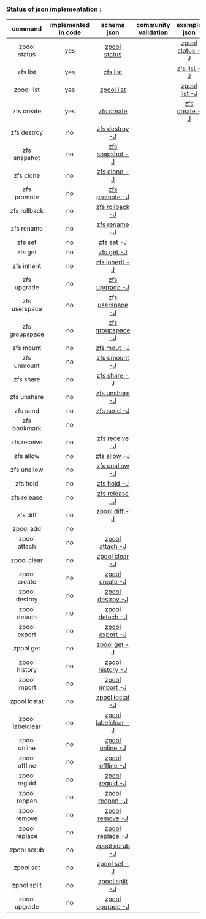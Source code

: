 ### Status of json implementation :

| command 	    	| implemented in code	|                                               schema json                                                 | community validation  |	example json                                                                                            |   example ldjson                                                                                          |
| :---------------: |:---------------------:|:-----------------------------------------------------------------------------------------------------:    | :--------------------:|:---------------------------------------------------------------------------------------------------------:|:--------------------------------------------------------------------------------------------------------: |
| zpool status  	|			yes			| [zpool status ](https://github.com/Alyseo/zfs/blob/json/json/schemav1.0/schema-zpool-status.md)           |						|[zpool status -J](https://github.com/Alyseo/zfs/blob/json/json/samples/zpool_status.json.md)       		|[zpool status -j](https://github.com/Alyseo/zfs/blob/json/json/samples/zpool_status.ldjson.md)                     |
| zfs list      	|			yes			| [zfs list ](https://github.com/Alyseo/zfs/blob/json/json/schemav1.0/schema-zfs-list.md)  			        |						|[zfs list -J](https://github.com/Alyseo/zfs/blob/json/json/samples/zfs_list.json.md)		            	|[zfs list -j](https://github.com/Alyseo/zfs/blob/json/json/samples/zfs_list.ldjson.md)                             |
| zpool list    	|			yes			| [zpool list ](https://github.com/Alyseo/zfs/blob/json/json/schemav1.0/schema-zpool-list.md)		        |						|[zpool list -J](https://github.com/Alyseo/zfs/blob/json/json/samples/zpool_list.json.md)		        	|[zpool list -j](https://github.com/Alyseo/zfs/blob/json/json/samples/zpool_list.ldjson.md)                         |
|zfs create     	|			yes			| [zfs create](https://github.com/Alyseo/zfs/blob/json/json/schemav1.0/schema-zfs-create.md)		        |						|[zfs create -J](https://github.com/Alyseo/zfs/blob/json/json/samples/zfs_create.json.md)	        		|[zfs create -j](https://github.com/Alyseo/zfs/blob/json/json/samples/zfs_create.ldjson.md)                         |
|zfs destroy		|   		no  		| [zfs destroy -J](https://github.com/Alyseo/zfs/tree/json/json/schemav1.0/schema_zfs_destroy.md)           |                   	|                                                                                                        	|                                                                                                                   |
|zfs snapshot		|			no			| [zfs snapshot -J](https://github.com/Alyseo/zfs/blob/json/json/schemav1.0/schema-zfs-snapshot.md)	        |						|                                                                                                        	|                                                                                                                   |
|zfs clone			|			no			| [zfs clone -J](https://github.com/Alyseo/zfs/blob/json/json/schemav1.0/schema-zfs-clone.md)   	        |						|		                                                                                                	|                                                                                                                   |
|zfs promote		|			no			| [zfs promote -J](https://github.com/Alyseo/zfs/blob/json/json/schemav1.0/schema-zfs-promote.md)           |						|		                                                                                                	|                                                                                                                   |
|zfs rollback		|			no			| [zfs rollback -J ](https://github.com/Alyseo/zfs/blob/json/json/schemav1.0/schema-zfs-rollback.md)        |						|		                                                                                                	|                                                                                                                   |
|zfs rename 		|			no			| [zfs rename -J](https://github.com/Alyseo/zfs/blob/json/json/schemav1.0/schema-zfs-rename.md)             |						|		                                                                                                	|                                                                                                                   |
|zfs set			|			no			| [zfs set -J ](https://github.com/Alyseo/zfs/blob/json/json/schemav1.0/schema-zfs-set.md)                  |						|		                                                                                                	|                                                                                                                   |
|zfs get 			|			no			| [zfs get -J ](https://github.com/Alyseo/zfs/blob/json/json/schemav1.0/schema-zfs-get.md)  		        |						|		                                                                                                	|                                                                                                                   |
|zfs inherit		|			no			| [zfs inherit -J ](https://github.com/Alyseo/zfs/blob/json/json/schemav1.0/schema-zfs-inherit.md)	        |						|		                                                                                                	|                                                                                                                   |
|zfs upgrade		|			no			| [zfs upgrade -J ](https://github.com/Alyseo/zfs/blob/json/json/schemav1.0/schema-zfs-upgrade.md) 	        |						|		                                                                                                	|                                                                                                                   |
|zfs userspace		|			no			| [zfs userspace -J ](https://github.com/Alyseo/zfs/blob/json/json/schemav1.0/schema-zfs-userspace.md)      |						|		                                                                                                	|                                                                                                                   |
|zfs groupspace		|			no			| [zfs groupspace -J ](https://github.com/Alyseo/zfs/blob/json/json/schemav1.0/schema-zfs-groupspace.md)    |						|		                                                                                                	|                                                                                                                   |
|zfs mount			|			no			| [zfs mout -J ](https://github.com/Alyseo/zfs/blob/json/json/schemav1.0/schema-zfs-mount.md)               |						|		                                                                                                	|                                                                                                                   |
|zfs unmount		|			no			| [zfs umount -J ](https://github.com/Alyseo/zfs/blob/json/json/schemav1.0/schema-zfs-umount.md)            |						|		                                                                                                	|                                                                                                                   |
|zfs share			|			no			| [zfs share -J ](https://github.com/Alyseo/zfs/blob/json/json/schemav1.0/schema-zfs-share.md)  	        |						|		                                                                                                	|                                                                                                                   |
|zfs unshare		|			no			| [zfs unshare -J ](https://github.com/Alyseo/zfs/blob/json/json/schemav1.0/schema-zfs-unshare.md)	        |						|		                                                                                                	|                                                                                                                   |
|zfs send			|			no			| [zfs send -J ](https://github.com/Alyseo/zfs/blob/json/json/schemav1.0/schema-zfs-send.md)                |						|		                                                                                                	|                                                                                                                   |
|zfs bookmark		|			no			|                                                                                      				        |						|		                                                                                                	|                                                                                                                   |
|zfs receive		|			no			| [zfs receive -J ](https://github.com/Alyseo/zfs/blob/json/json/schemav1.0/schema-zfs-receive.md)          |						|		                                                                                                	|                                                                                                                   |
|zfs allow			|			no			| [zfs allow -J ](https://github.com/Alyseo/zfs/blob/json/json/schemav1.0/schema-zfs-allow.md)	            |						|		                                                                                                	|                                                                                                                   |
|zfs unallow		|			no			| [zfs unallow -J ](https://github.com/Alyseo/zfs/blob/json/json/schemav1.0/schema-zfs-unallow.md)	        |						|		                                                                                                	|                                                                                                                   |
|zfs hold			|			no			| [zfs hold -J ](https://github.com/Alyseo/zfs/blob/json/json/schemav1.0/schema-zfs-hold.md)                |						|		                                                                                                	|                                                                                                                   |
|zfs release		|			no			| [zfs release -J ](https://github.com/Alyseo/zfs/blob/json/json/schemav1.0/schema-zfs-release.md)          |						|		                                                                                                	|                                                                                                                   |
|zfs diff			|			no			| [zpool diff -J ](https://github.com/Alyseo/zfs/blob/json/json/schemav1.0/schema-zfs-diff.md)              |						|		                                                                                                	|                                                                                                                   |
|zpool add 			|			no			|                                                                                   				        |						|		                                                                                                	|                                                                                                                   |
|zpool attach		|			no			| [zpool attach -J ](https://github.com/Alyseo/zfs/blob/json/json/schemav1.0/schema-zool-attach.md)         |						|		                                                                                                	|                                                                                                                   |
|zpool clear		|			no			| [zpool clear -J ](https://github.com/Alyseo/zfs/blob/json/json/schemav1.0/schema-zpool-clear.md)          |						|		                                                                                                	|                                                                                                                   |
|zpool create		|			no			| [zpool create -J ](https://github.com/Alyseo/zfs/blob/json/json/schemav1.0/schema-zpool-create.md)        |  						|		                                                                                                	|                                                                                                                   |
|zpool destroy		|			no			| [zpool destroy -J ](https://github.com/Alyseo/zfs/blob/json/json/schemav1.0/schema-zpool-destroy.md)      |  						|		                                                                                                	|                                                                                                                   |
|zpool detach		|			no			| [zpool detach -J ](https://github.com/Alyseo/zfs/blob/json/json/schemav1.0/schema-zpool-detach.md)        |						|		                                                                                                	|                                                                                                                   |
|zpool export		|			no			| [zpool export -J ](https://github.com/Alyseo/zfs/blob/json/json/schemav1.0/schema-zpool-export.md)    	|						|		                                                                                                	|                                                                                                                   |
|zpool get			|			no			| [zpool get -J ](https://github.com/Alyseo/zfs/blob/json/json/schemav1.0/schema-zpool-get.md)          	|						|		                                                                                                	|                                                                                                                   |
|zpool history		|			no			| [zpool history -J ](https://github.com/Alyseo/zfs/blob/json/json/schemav1.0/schema-zpool-history.md)  	|						|		                                                                                                	|                                                                                                                   |
|zpool import		|			no			| [zpool import -J ](https://github.com/Alyseo/zfs/blob/json/json/schemav1.0/schema-zpool-import.md)        |						|		                                                                                                	|                                                                                                                   |
|zpool iostat		|			no			| [zpool iostat -J ](https://github.com/Alyseo/zfs/blob/json/json/schemav1.0/schema-zpool-iostat.md)    	|						|		                                                                                                	|                                                                                                                   |
|zpool labelclear	|			no			| [zpool labelclear -J](https://github.com/Alyseo/zfs/blob/json/json/schemav1.0/schema-zpool-labelclear.md) |						|		                                                                                                	|                                                                                                                   |
|zpool online		|			no			| [zpool online -J ](https://github.com/Alyseo/zfs/blob/json/json/schemav1.0/schema-zpool-online.md)        |						|		                                                                                                	|                                                                                                                   |
|zpool offline		|			no			| [zpool offline -J ](https://github.com/Alyseo/zfs/blob/json/json/schemav1.0/schema-zpool-offline.md)      |						|		                                                                                                	|                                                                                                                   |
|zpool reguid		|			no			| [zpool reguid -J ](https://github.com/Alyseo/zfs/blob/json/json/schemav1.0/schema-zpool-reguid.md)        |						|		                                                                                                	|                                                                                                                   |
|zpool reopen		|			no			| [zpool reopen -J ](https://github.com/Alyseo/zfs/blob/json/json/schemav1.0/schema-zpool-reopen.md)        |						|		                                                                                                	|                                                                                                                   |
|zpool remove		|			no			| [zpool remove -J ](https://github.com/Alyseo/zfs/blob/json/json/schemav1.0/schema-zpool-remove.md)        |						|		                                                                                                	|                                                                                                                   |
|zpool replace		|			no			| [zpool replace -J ](https://github.com/Alyseo/zfs/blob/json/json/schemav1.0/schema-zpool-replace.md)      |						|		                                                                                                	|                                                                                                                   |
|zpool scrub		|			no          | [zpool scrub -J ](https://github.com/Alyseo/zfs/blob/json/json/schemav1.0/schema-zpool-scrub.md)          |						|		                                                                                                	|                                                                                                                   |
|zpool set			|			no			| [zpool set -J ](https://github.com/Alyseo/zfs/blob/json/json/schemav1.0/schema-zpool-set.md)              |  						|		                                                                                                    |                                                                                                                   |
|zpool split		|			no			| [zpool split -J ](https://github.com/Alyseo/zfs/blob/json/json/schemav1.0/schema-zpool-split.md)          |						|		                                                                                                	|                                                                                                                   |
|zpool upgrade		|			no			| [zpool upgrade -J ](https://github.com/Alyseo/zfs/blob/json/json/schemav1.0/schema-zpool-upgrade.md)      |	   					|		                                                                                                	|                                                                                                                   |
